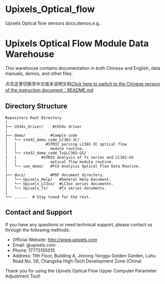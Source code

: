 # Upixels_Optical_flow
Upixels Optical flow sensors docs,demos,e.g..

# Upixels Optical Flow Module Data Warehouse
This warehouse contains documentation in both Chinese and English, data manuals, demos, and other files.

点击这里切换至中文版本说明文档[Click here to switch to the Chinese version of the instruction document：README.md](./README.md)
 
## Directory Structure


```plaintext
Repository Root Directory
│
├── CH34x_driver/    #CH34x driver
|                
├── demo/           #Sample code
|   └── stm32_demo_code_LC302-3C/   
|   |             #STM32 parsing LC302-3C optical flow 
|   |               module routine.
|   └── stm32_demo_code_Tx&LC302-GS/    
|   |           #STM32 analysis of Tx series and LC302-GS  
|   |               optical flow module routine.
|   └── uav_demo/   #FCU Analysis Optical Flow Data Routine.
|
├── docs/           #PDF document directory.
|   └── Upixels_Help/   #General Help Document.
|   └── Upixels_LC3xx/  #LC3xx series documents.
|   └── Upixels_Tx/     #Tx series documents.
│
└── ......  # Stay tuned for the rest.
```

## Contact and Support
 
If you have any questions or need technical support, please contact us through the following methods:
 
- Official Website: http://www.upixels.com
- Email: @upixels.com
- Phone: 17773155015
- Address: 11th Floor, Building A, Jinrong Yanggu Golden Garden, Luhu Road No. 39, Changsha High-Tech Development Zone (China)

Thank you for using the Upixels Optical Flow Upper Computer Parameter Adjustment Tool!